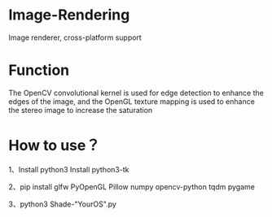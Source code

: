 # Image-Rendering
Image renderer, cross-platform support
# Function
The OpenCV convolutional kernel is used for edge detection to enhance the edges of the image, and the OpenGL texture mapping is used to enhance the stereo image to increase the saturation
# How to use？
1、Install python3 Install python3-tk

2、pip install glfw PyOpenGL Pillow numpy opencv-python tqdm pygame

3、python3 Shade-"YourOS".py
